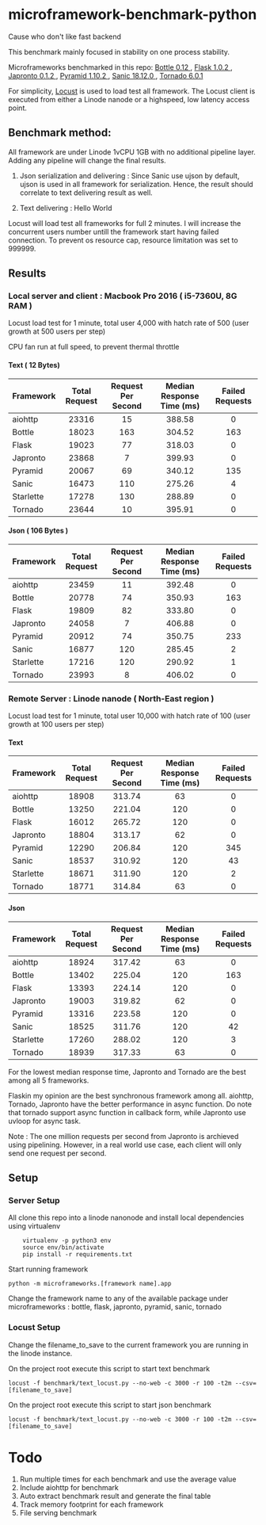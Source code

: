 # microframework-benchmark-python
Cause who don't like fast backend

This benchmark mainly focused in stability on one process stability. 

Microframeworks benchmarked in this repo: [Bottle 0.12 ](https://bottlepy.org/), [Flask 1.0.2 ](http://flask.pocoo.org/), [Japronto 0.1.2 ](https://github.com/squeaky-pl/japronto), [Pyramid 1.10.2 ](https://docs.pylonsproject.org/projects/pyramid/en/latest/index.html), [Sanic 18.12.0 ](https://github.com/huge-success/sanic), [Tornado 6.0.1](https://www.tornadoweb.org/en/stable/)

For simplicity, [Locust](https://locust.io/) is used to load test all framework. The Locust client is executed from either a Linode nanode or a highspeed, low latency access point. 

## Benchmark method:

All framework are under Linode 1vCPU 1GB with no additional pipeline layer. Adding any pipeline will change the final results.

1. Json serialization and delivering : Since Sanic use ujson by default, ujson is used in all framework for serialization. Hence, the result should correlate to text delivering result as well.

2. Text delivering : Hello World

Locust will load test all frameworks for full 2 minutes. I will increase the concurrent users number untill the framework start having failed connection. To prevent os resource cap, resource limitation was set to 999999.

## Results

### Local server and client : Macbook Pro 2016 ( i5-7360U, 8G RAM )

Locust load test for 1 minute, total user 4,000 with hatch rate of 500 (user growth at 500 users per step)

CPU fan run at full speed, to prevent thermal throttle

#### Text ( 12 Bytes)

| Framework  | Total Request  | Request Per Second  | Median Response Time (ms) | Failed Requests |
|------------|:--------------:|:-------------------:|:---------------------:|:---:|
|   aiohttp   |  23316     |  15 | 388.58 | 0 |
|   Bottle   |  18023         | 163  | 304.52 | 163 |
|   Flask    |  19023 | 77 |  318.03 | 0 |
|   Japronto |  23868 |  7 | 399.93  | 0 |
|   Pyramid  |  20067 |  69 | 340.12 | 135 |
|   Sanic    |  16473 | 110  |  275.26 | 4 |
|   Starlette    |  17278 | 130  |  288.89 | 0 |
|   Tornado  |  23644 | 10  |  395.91 | 0 |

#### Json ( 106 Bytes )

| Framework  | Total Request  | Request Per Second  | Median Response Time (ms) | Failed Requests |
|------------|:--------------:|:-------------------:|:---------------------:|:---:|
|   aiohttp   |  23459     |  11 | 392.48 | 0 |
|   Bottle   |  20778    |  74 | 350.93 | 163 |
|   Flask    |  19809 | 82  |  333.80 | 0 |
|   Japronto |  24058 |  7 | 406.88  | 0 |
|   Pyramid  |  20912 |  74 | 350.75 | 233 |
|   Sanic    |  16877 | 120  |  285.45 | 2 |
|   Starlette    |  17216 | 120   |  290.92 | 1 |
|   Tornado  |  23993 |  8 | 406.02 | 0 |

### Remote Server : Linode nanode ( North-East region )

Locust load test for 1 minute, total user 10,000 with hatch rate of 100 (user growth at 100 users per step)

#### Text

| Framework  | Total Request  | Request Per Second  | Median Response Time (ms) | Failed Requests |
|------------|:--------------:|:-------------------:|:---------------------:|:---:|
|   aiohttp   |  18908     |  313.74 | 63 | 0 |
|   Bottle   |  13250    |  221.04 | 120 | 0 |
|   Flask    |  16012 | 265.72  |  120 | 0 |
|   Japronto |  18804 |  313.17 | 62  | 0 |
|   Pyramid  |  12290 |  206.84 | 120 | 345 |
|   Sanic    |  18537 | 310.92  |  120 | 43 |
|   Starlette    |  18671 | 311.90   |  120 | 2 |
|   Tornado  |  18771 |  314.84 | 63 | 0 |

#### Json

| Framework  | Total Request  | Request Per Second  | Median Response Time (ms) | Failed Requests |
|------------|:--------------:|:-------------------:|:---------------------:|:---:|
|   aiohttp   |  18924     |  317.42 | 63 | 0 |
|   Bottle   |  13402    |  225.04 | 120 | 163 |
|   Flask    |  13393 | 224.14  |  120 | 0 |
|   Japronto |  19003 |  319.82 | 62  | 0 |
|   Pyramid  |  13316 |  223.58 | 120 | 0 |
|   Sanic    |  18525 | 311.76  |  120 | 42 |
|   Starlette    |  17260 | 288.02   |  120 | 3 |
|   Tornado  |  18939 |  317.33 | 63 | 0 |


For the lowest median response time, Japronto and Tornado are the best among all 5 frameworks.

Flaskin my opinion are the best synchronous framework among all. aiohttp, Tornado, Japronto have the better performance in async function. Do note that tornado support async function in callback form, while Japronto use uvloop for async task. 

Note : The one million requests per second from Japronto is archieved using pipelining. However, in a real world use case, each client will only send one request per second.

## Setup

### Server Setup

All clone this repo into a linode nanonode and install local dependencies using virtualenv

```
    virtualenv -p python3 env
    source env/bin/activate
    pip install -r requirements.txt
```

Start running framework
```
python -m microframeworks.[framework name].app
```
Change the framework name to any of the available package under microframeworks : bottle, flask, japronto, pyramid, sanic, tornado

### Locust Setup

Change the filename_to_save to the current framework you are running in the linode instance.

On the project root execute this script to start text benchmark
```
locust -f benchmark/text_locust.py --no-web -c 3000 -r 100 -t2m --csv=[filename_to_save] 
```

On the project root execute this script to start json benchmark
```
locust -f benchmark/text_locust.py --no-web -c 3000 -r 100 -t2m --csv=[filename_to_save] 
```


# Todo

1. Run multiple times for each benchmark and use the average value
2. Include aiohttp for benchmark 
3. Auto extract benchmark result and generate the final table
4. Track memory footprint for each framework
5. File serving benchmark